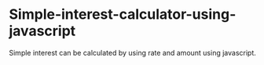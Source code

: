 # Simple-interest-calculator-using-javascript
Simple interest can be calculated by using rate and amount using javascript.
